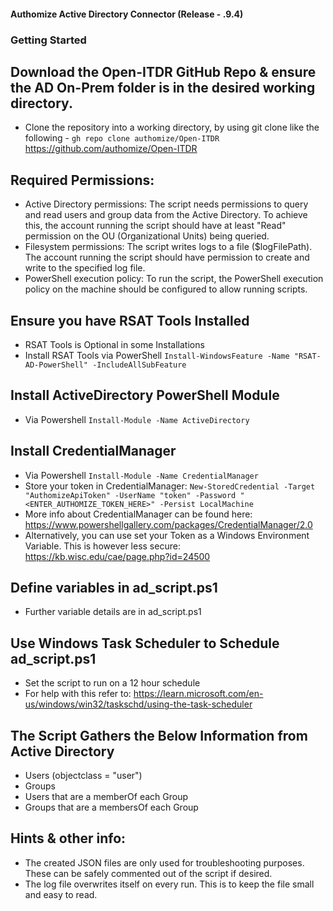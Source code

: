 #### Authomize Active Directory Connector (Release - .9.4)

### Getting Started

## Download the Open-ITDR GitHub Repo & ensure the AD On-Prem folder is in the desired working directory. 
- Clone the repository into a working directory, by using git clone like the following - 
`gh repo clone authomize/Open-ITDR` https://github.com/authomize/Open-ITDR

## Required Permissions: 
- Active Directory permissions: The script needs permissions to query and read users and group data from the Active Directory. To achieve this, the account running the script should have at least "Read" permission on the OU (Organizational Units) being queried.
- Filesystem permissions: The script writes logs to a file ($logFilePath). The account running the script should have permission to create and write to the specified log file.
- PowerShell execution policy: To run the script, the PowerShell execution policy on the machine should be configured to allow running scripts. 

## Ensure you have RSAT Tools Installed
- RSAT Tools is Optional in some Installations
- Install RSAT Tools via PowerShell `Install-WindowsFeature -Name "RSAT-AD-PowerShell" -IncludeAllSubFeature`

## Install ActiveDirectory PowerShell Module
- Via Powershell `Install-Module -Name ActiveDirectory`

## Install CredentialManager 
- Via Powershell `Install-Module -Name CredentialManager`
- Store your token in CredentialManager:
	`New-StoredCredential -Target "AuthomizeApiToken" -UserName "token" -Password "<ENTER_AUTHOMIZE_TOKEN_HERE>" -Persist LocalMachine`
- More info about CredentialManager can be found here: https://www.powershellgallery.com/packages/CredentialManager/2.0
- Alternatively, you can use set your Token as a Windows Environment Variable. This is however less secure: https://kb.wisc.edu/cae/page.php?id=24500

## Define variables in ad_script.ps1
- Further variable details are in ad_script.ps1

## Use Windows Task Scheduler to Schedule ad_script.ps1
- Set the script to run on a 12 hour schedule
- For help with this refer to: https://learn.microsoft.com/en-us/windows/win32/taskschd/using-the-task-scheduler

## The Script Gathers the Below Information from Active Directory
- Users (objectclass = "user")
- Groups
- Users that are a memberOf each Group
- Groups that are a membersOf each Group

## Hints & other info:
- The created JSON files are only used for troubleshooting purposes. These can be safely commented out of the script if desired.
- The log file overwrites itself on every run. This is to keep the file small and easy to read.

